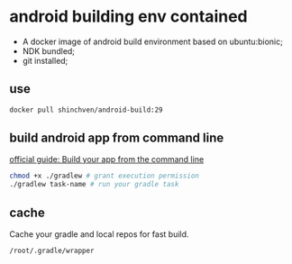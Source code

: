 # android building env contained

- A docker image of android build environment based on ubuntu:bionic;
- NDK bundled;
- git installed;

## use

```bash
docker pull shinchven/android-build:29
```

## build android app from command line

[official guide: Build your app from the command line](https://developer.android.com/studio/build/building-cmdline)

```bash
chmod +x ./gradlew # grant execution permission
./gradlew task-name # run your gradle task
```

## cache

Cache your gradle and local repos for fast build.

```path
/root/.gradle/wrapper
```





